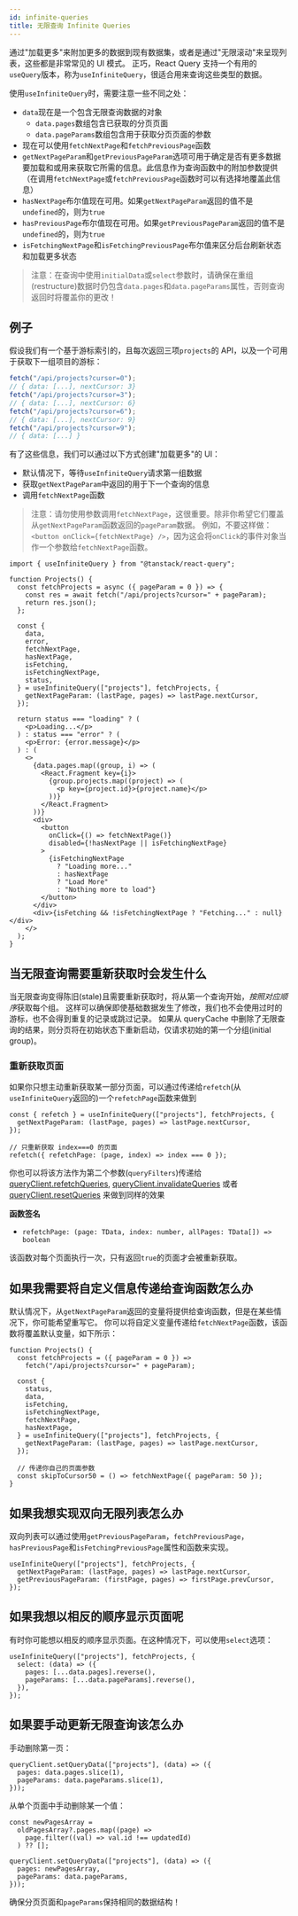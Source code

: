 ```yaml
---
id: infinite-queries
title: 无限查询 Infinite Queries
---
```


通过"加载更多"来附加更多的数据到现有数据集，或者是通过"无限滚动"来呈现列表，这些都是非常常见的 UI 模式。
正巧，React Query 支持一个有用的`useQuery`版本，称为`useInfiniteQuery`，很适合用来查询这些类型的数据。

使用`useInfiniteQuery`时，需要注意一些不同之处：

- `data`现在是一个包含无限查询数据的对象
  - `data.pages`数组包含已获取的分页页面
  - `data.pageParams`数组包含用于获取分页页面的参数
- 现在可以使用`fetchNextPage`和`fetchPreviousPage`函数
- `getNextPageParam`和`getPreviousPageParam`选项可用于确定是否有更多数据要加载和或用来获取它所需的信息。此信息作为查询函数中的附加参数提供（在调用`fetchNextPage`或`fetchPreviousPage`函数时可以有选择地覆盖此信息）
- `hasNextPage`布尔值现在可用。如果`getNextPageParam`返回的值不是`undefined`的，则为`true`
- `hasPreviousPage`布尔值现在可用。如果`getPreviousPageParam`返回的值不是`undefined`的，则为`true`
- `isFetchingNextPage`和`isFetchingPreviousPage`布尔值来区分后台刷新状态和加载更多状态

> 注意：在查询中使用`initialData`或`select`参数时，请确保在重组(restructure)数据时仍包含`data.pages`和`data.pageParams`属性，否则查询返回时将覆盖你的更改！

## 例子

假设我们有一个基于游标索引的，且每次返回三项`projects`的 API，以及一个可用于获取下一组项目的游标：

```ts
fetch("/api/projects?cursor=0");
// { data: [...], nextCursor: 3}
fetch("/api/projects?cursor=3");
// { data: [...], nextCursor: 6}
fetch("/api/projects?cursor=6");
// { data: [...], nextCursor: 9}
fetch("/api/projects?cursor=9");
// { data: [...] }
```

有了这些信息，我们可以通过以下方式创建"加载更多"的 UI：

- 默认情况下，等待`useInfiniteQuery`请求第一组数据
- 获取`getNextPageParam`中返回的用于下一个查询的信息
- 调用`fetchNextPage`函数

> 注意：请勿使用参数调用`fetchNextPage`，这很重要。除非你希望它们覆盖从`getNextPageParam`函数返回的`pageParam`数据。
> 例如，不要这样做：`<button onClick={fetchNextPage} />`，因为这会将`onClick`的事件对象当作一个参数给`fetchNextPage`函数。

```tsx
import { useInfiniteQuery } from "@tanstack/react-query";

function Projects() {
  const fetchProjects = async ({ pageParam = 0 }) => {
    const res = await fetch("/api/projects?cursor=" + pageParam);
    return res.json();
  };

  const {
    data,
    error,
    fetchNextPage,
    hasNextPage,
    isFetching,
    isFetchingNextPage,
    status,
  } = useInfiniteQuery(["projects"], fetchProjects, {
    getNextPageParam: (lastPage, pages) => lastPage.nextCursor,
  });

  return status === "loading" ? (
    <p>Loading...</p>
  ) : status === "error" ? (
    <p>Error: {error.message}</p>
  ) : (
    <>
      {data.pages.map((group, i) => (
        <React.Fragment key={i}>
          {group.projects.map((project) => (
            <p key={project.id}>{project.name}</p>
          ))}
        </React.Fragment>
      ))}
      <div>
        <button
          onClick={() => fetchNextPage()}
          disabled={!hasNextPage || isFetchingNextPage}
        >
          {isFetchingNextPage
            ? "Loading more..."
            : hasNextPage
            ? "Load More"
            : "Nothing more to load"}
        </button>
      </div>
      <div>{isFetching && !isFetchingNextPage ? "Fetching..." : null}</div>
    </>
  );
}
```

## 当无限查询需要重新获取时会发生什么

当无限查询变得陈旧(stale)且需要重新获取时，将从第一个查询开始，*按照对应顺序*获取每个组。
这样可以确保即使基础数据发生了修改，我们也不会使用过时的游标，也不会得到重复的记录或跳过记录。
如果从 queryCache 中删除了无限查询的结果，则分页将在初始状态下重新启动，仅请求初始的第一个分组(initial group)。

### 重新获取页面

如果你只想主动重新获取某一部分页面，可以通过传递给`refetch`(从`useInfiniteQuery`返回的)一个`refetchPage`函数来做到

```tsx
const { refetch } = useInfiniteQuery(["projects"], fetchProjects, {
  getNextPageParam: (lastPage, pages) => lastPage.nextCursor,
});

// 只重新获取 index===0 的页面
refetch({ refetchPage: (page, index) => index === 0 });
```

你也可以将该方法作为第二个参数(`queryFilters`)传递给 [queryClient.refetchQueries](../reference/QueryClient#queryclientrefetchqueries), [queryClient.invalidateQueries](../reference/QueryClient#queryclientinvalidatequeries) 或者 [queryClient.resetQueries](../reference/QueryClient#queryclientresetqueries) 来做到同样的效果

**函数签名**

- `refetchPage: (page: TData, index: number, allPages: TData[]) => boolean`

该函数对每个页面执行一次，只有返回`true`的页面才会被重新获取。

## 如果我需要将自定义信息传递给查询函数怎么办

默认情况下，从`getNextPageParam`返回的变量将提供给查询函数，但是在某些情况下，你可能希望重写它。
你可以将自定义变量传递给`fetchNextPage`函数，该函数将覆盖默认变量，如下所示：

```tsx
function Projects() {
  const fetchProjects = ({ pageParam = 0 }) =>
    fetch("/api/projects?cursor=" + pageParam);

  const {
    status,
    data,
    isFetching,
    isFetchingNextPage,
    fetchNextPage,
    hasNextPage,
  } = useInfiniteQuery(["projects"], fetchProjects, {
    getNextPageParam: (lastPage, pages) => lastPage.nextCursor,
  });

  // 传递你自己的页面参数
  const skipToCursor50 = () => fetchNextPage({ pageParam: 50 });
}
```

## 如果我想实现双向无限列表怎么办

双向列表可以通过使用`getPreviousPageParam`，`fetchPreviousPage`，`hasPreviousPage`和`isFetchingPreviousPage`属性和函数来实现。

```tsx
useInfiniteQuery(["projects"], fetchProjects, {
  getNextPageParam: (lastPage, pages) => lastPage.nextCursor,
  getPreviousPageParam: (firstPage, pages) => firstPage.prevCursor,
});
```

## 如果我想以相反的顺序显示页面呢

有时你可能想以相反的顺序显示页面。在这种情况下，可以使用`select`选项：

```tsx
useInfiniteQuery(["projects"], fetchProjects, {
  select: (data) => ({
    pages: [...data.pages].reverse(),
    pageParams: [...data.pageParams].reverse(),
  }),
});
```

## 如果要手动更新无限查询该怎么办

手动删除第一页：

```tsx
queryClient.setQueryData(["projects"], (data) => ({
  pages: data.pages.slice(1),
  pageParams: data.pageParams.slice(1),
}));
```

从单个页面中手动删除某一个值：

```tsx
const newPagesArray =
  oldPagesArray?.pages.map((page) =>
    page.filter((val) => val.id !== updatedId)
  ) ?? [];

queryClient.setQueryData(["projects"], (data) => ({
  pages: newPagesArray,
  pageParams: data.pageParams,
}));
```

确保分页页面和`pageParams`保持相同的数据结构！
